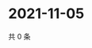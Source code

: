 # 2021-11-05

共 0 条

<!-- BEGIN WEIBO -->
<!-- 最后更新时间 Fri Nov 05 2021 07:00:51 GMT+0800 (China Standard Time) -->

<!-- END WEIBO -->
